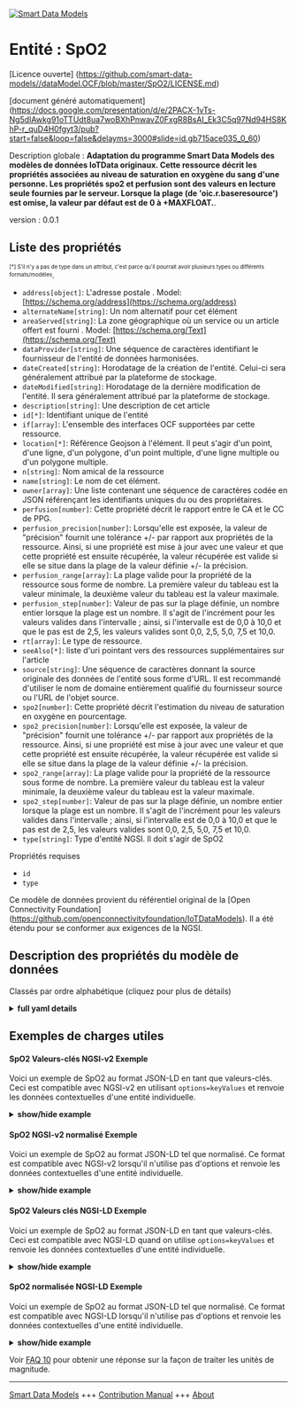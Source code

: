 <!-- 10-Header -->  
[![Smart Data Models](https://smartdatamodels.org/wp-content/uploads/2022/01/SmartDataModels_logo.png "Logo")](https://smartdatamodels.org)  
Entité : SpO2  
=============<!-- /10-Header -->  
<!-- 15-License -->  
[Licence ouverte] (https://github.com/smart-data-models//dataModel.OCF/blob/master/SpO2/LICENSE.md)  
[document généré automatiquement] (https://docs.google.com/presentation/d/e/2PACX-1vTs-Ng5dIAwkg91oTTUdt8ua7woBXhPnwavZ0FxgR8BsAI_Ek3C5q97Nd94HS8KhP-r_quD4H0fgyt3/pub?start=false&loop=false&delayms=3000#slide=id.gb715ace035_0_60)  
<!-- /15-License -->  
<!-- 20-Description -->  
Description globale : **Adaptation du programme Smart Data Models des modèles de données IoTData originaux. Cette ressource décrit les propriétés associées au niveau de saturation en oxygène du sang d'une personne.  Les propriétés spo2 et perfusion sont des valeurs en lecture seule fournies par le serveur.  Lorsque la plage (de 'oic.r.baseresource') est omise, la valeur par défaut est de 0 à +MAXFLOAT.**.  
version : 0.0.1  
<!-- /20-Description -->  
<!-- 30-PropertiesList -->  

## Liste des propriétés  

<sup><sub>[*] S'il n'y a pas de type dans un attribut, c'est parce qu'il pourrait avoir plusieurs types ou différents formats/modèles</sub></sup>.  
- `address[object]`: L'adresse postale  . Model: [https://schema.org/address](https://schema.org/address)- `alternateName[string]`: Un nom alternatif pour cet élément  - `areaServed[string]`: La zone géographique où un service ou un article offert est fourni  . Model: [https://schema.org/Text](https://schema.org/Text)- `dataProvider[string]`: Une séquence de caractères identifiant le fournisseur de l'entité de données harmonisées.  - `dateCreated[string]`: Horodatage de la création de l'entité. Celui-ci sera généralement attribué par la plateforme de stockage.  - `dateModified[string]`: Horodatage de la dernière modification de l'entité. Il sera généralement attribué par la plateforme de stockage.  - `description[string]`: Une description de cet article  - `id[*]`: Identifiant unique de l'entité  - `if[array]`: L'ensemble des interfaces OCF supportées par cette ressource.  - `location[*]`: Référence Geojson à l'élément. Il peut s'agir d'un point, d'une ligne, d'un polygone, d'un point multiple, d'une ligne multiple ou d'un polygone multiple.  - `n[string]`: Nom amical de la ressource  - `name[string]`: Le nom de cet élément.  - `owner[array]`: Une liste contenant une séquence de caractères codée en JSON référençant les identifiants uniques du ou des propriétaires.  - `perfusion[number]`: Cette propriété décrit le rapport entre le CA et le CC de PPG.  - `perfusion_precision[number]`: Lorsqu'elle est exposée, la valeur de "précision" fournit une tolérance +/- par rapport aux propriétés de la ressource. Ainsi, si une propriété est mise à jour avec une valeur et que cette propriété est ensuite récupérée, la valeur récupérée est valide si elle se situe dans la plage de la valeur définie +/- la précision.  - `perfusion_range[array]`: La plage valide pour la propriété de la ressource sous forme de nombre. La première valeur du tableau est la valeur minimale, la deuxième valeur du tableau est la valeur maximale.  - `perfusion_step[number]`: Valeur de pas sur la plage définie, un nombre entier lorsque la plage est un nombre.  Il s'agit de l'incrément pour les valeurs valides dans l'intervalle ; ainsi, si l'intervalle est de 0,0 à 10,0 et que le pas est de 2,5, les valeurs valides sont 0,0, 2,5, 5,0, 7,5 et 10,0.  - `rt[array]`: Le type de ressource.  - `seeAlso[*]`: liste d'uri pointant vers des ressources supplémentaires sur l'article  - `source[string]`: Une séquence de caractères donnant la source originale des données de l'entité sous forme d'URL. Il est recommandé d'utiliser le nom de domaine entièrement qualifié du fournisseur source ou l'URL de l'objet source.  - `spo2[number]`: Cette propriété décrit l'estimation du niveau de saturation en oxygène en pourcentage.  - `spo2_precision[number]`: Lorsqu'elle est exposée, la valeur de "précision" fournit une tolérance +/- par rapport aux propriétés de la ressource. Ainsi, si une propriété est mise à jour avec une valeur et que cette propriété est ensuite récupérée, la valeur récupérée est valide si elle se situe dans la plage de la valeur définie +/- la précision.  - `spo2_range[array]`: La plage valide pour la propriété de la ressource sous forme de nombre. La première valeur du tableau est la valeur minimale, la deuxième valeur du tableau est la valeur maximale.  - `spo2_step[number]`: Valeur de pas sur la plage définie, un nombre entier lorsque la plage est un nombre.  Il s'agit de l'incrément pour les valeurs valides dans l'intervalle ; ainsi, si l'intervalle est de 0,0 à 10,0 et que le pas est de 2,5, les valeurs valides sont 0,0, 2,5, 5,0, 7,5 et 10,0.  - `type[string]`: Type d'entité NGSI. Il doit s'agir de SpO2  <!-- /30-PropertiesList -->  
<!-- 35-RequiredProperties -->  
Propriétés requises  
- `id`  - `type`  <!-- /35-RequiredProperties -->  
<!-- 40-RequiredProperties -->  
Ce modèle de données provient du référentiel original de la [Open Connectivity Foundation] (https://github.com/openconnectivityfoundation/IoTDataModels). Il a été étendu pour se conformer aux exigences de la NGSI.  
<!-- /40-RequiredProperties -->  
<!-- 50-DataModelHeader -->  
## Description des propriétés du modèle de données  
Classés par ordre alphabétique (cliquez pour plus de détails)  
<!-- /50-DataModelHeader -->  
<!-- 60-ModelYaml -->  
<details><summary><strong>full yaml details</strong></summary>    
```yaml  
SpO2:    
  description: 'Smart Data Models Program adaptation of the original IoTData data Models. This Resource describes the Properties associated with a person''s blood oxygen saturation level.  The spo2 and perfusion Properties are read-only value that is provided by the server.  When range (from ''oic.r.baseresource'') is omitted the default is 0 to +MAXFLOAT.'    
  properties:    
    address:    
      description: 'The mailing address'    
      properties:    
        addressCountry:    
          description: 'Property. The country. For example, Spain. Model:''https://schema.org/addressCountry'''    
          type: string    
        addressLocality:    
          description: 'Property. The locality in which the street address is, and which is in the region. Model:''https://schema.org/addressLocality'''    
          type: string    
        addressRegion:    
          description: 'Property. The region in which the locality is, and which is in the country. Model:''https://schema.org/addressRegion'''    
          type: string    
        postOfficeBoxNumber:    
          description: 'Property. The post office box number for PO box addresses. For example, 03578. Model:''https://schema.org/postOfficeBoxNumber'''    
          type: string    
        postalCode:    
          description: 'Property. The postal code. For example, 24004. Model:''https://schema.org/https://schema.org/postalCode'''    
          type: string    
        streetAddress:    
          description: 'Property. The street address. Model:''https://schema.org/streetAddress'''    
          type: string    
      type: object    
      x-ngsi:    
        model: https://schema.org/address    
        type: Property    
    alternateName:    
      description: 'An alternative name for this item'    
      type: string    
      x-ngsi:    
        type: Property    
    areaServed:    
      description: 'The geographic area where a service or offered item is provided'    
      type: string    
      x-ngsi:    
        model: https://schema.org/Text    
        type: Property    
    dataProvider:    
      description: 'A sequence of characters identifying the provider of the harmonised data entity.'    
      type: string    
      x-ngsi:    
        type: Property    
    dateCreated:    
      description: 'Entity creation timestamp. This will usually be allocated by the storage platform.'    
      format: date-time    
      type: string    
      x-ngsi:    
        type: Property    
    dateModified:    
      description: 'Timestamp of the last modification of the entity. This will usually be allocated by the storage platform.'    
      format: date-time    
      type: string    
      x-ngsi:    
        type: Property    
    description:    
      description: 'A description of this item'    
      type: string    
      x-ngsi:    
        type: Property    
    id:    
      anyOf: &spo2_-_properties_-_owner_-_items_-_anyof    
        - description: 'Property. Identifier format of any NGSI entity'    
          maxLength: 256    
          minLength: 1    
          pattern: ^[\w\-\.\{\}\$\+\*\[\]`|~^@!,:\\]+$    
          type: string    
        - description: 'Property. Identifier format of any NGSI entity'    
          format: uri    
          type: string    
      description: 'Unique identifier of the entity'    
      x-ngsi:    
        type: Property    
    if:    
      description: 'The OCF Interface set supported by this Resource.'    
      items:    
        enum:    
          - oic.if.s    
          - oic.if.baseline    
        type: string    
      minItems: 1    
      readOnly: true    
      type: array    
      uniqueItems: true    
      x-ngsi:    
        type: Property    
    location:    
      description: 'Geojson reference to the item. It can be Point, LineString, Polygon, MultiPoint, MultiLineString or MultiPolygon'    
      oneOf:    
        - description: 'GeoProperty. Geojson reference to the item. Point'    
          properties:    
            bbox:    
              items:    
                type: number    
              minItems: 4    
              type: array    
            coordinates:    
              items:    
                type: number    
              minItems: 2    
              type: array    
            type:    
              enum:    
                - Point    
              type: string    
          required:    
            - type    
            - coordinates    
          title: 'GeoJSON Point'    
          type: object    
        - description: 'GeoProperty. Geojson reference to the item. LineString'    
          properties:    
            bbox:    
              items:    
                type: number    
              minItems: 4    
              type: array    
            coordinates:    
              items:    
                items:    
                  type: number    
                minItems: 2    
                type: array    
              minItems: 2    
              type: array    
            type:    
              enum:    
                - LineString    
              type: string    
          required:    
            - type    
            - coordinates    
          title: 'GeoJSON LineString'    
          type: object    
        - description: 'GeoProperty. Geojson reference to the item. Polygon'    
          properties:    
            bbox:    
              items:    
                type: number    
              minItems: 4    
              type: array    
            coordinates:    
              items:    
                items:    
                  items:    
                    type: number    
                  minItems: 2    
                  type: array    
                minItems: 4    
                type: array    
              type: array    
            type:    
              enum:    
                - Polygon    
              type: string    
          required:    
            - type    
            - coordinates    
          title: 'GeoJSON Polygon'    
          type: object    
        - description: 'GeoProperty. Geojson reference to the item. MultiPoint'    
          properties:    
            bbox:    
              items:    
                type: number    
              minItems: 4    
              type: array    
            coordinates:    
              items:    
                items:    
                  type: number    
                minItems: 2    
                type: array    
              type: array    
            type:    
              enum:    
                - MultiPoint    
              type: string    
          required:    
            - type    
            - coordinates    
          title: 'GeoJSON MultiPoint'    
          type: object    
        - description: 'GeoProperty. Geojson reference to the item. MultiLineString'    
          properties:    
            bbox:    
              items:    
                type: number    
              minItems: 4    
              type: array    
            coordinates:    
              items:    
                items:    
                  items:    
                    type: number    
                  minItems: 2    
                  type: array    
                minItems: 2    
                type: array    
              type: array    
            type:    
              enum:    
                - MultiLineString    
              type: string    
          required:    
            - type    
            - coordinates    
          title: 'GeoJSON MultiLineString'    
          type: object    
        - description: 'GeoProperty. Geojson reference to the item. MultiLineString'    
          properties:    
            bbox:    
              items:    
                type: number    
              minItems: 4    
              type: array    
            coordinates:    
              items:    
                items:    
                  items:    
                    items:    
                      type: number    
                    minItems: 2    
                    type: array    
                  minItems: 4    
                  type: array    
                type: array    
              type: array    
            type:    
              enum:    
                - MultiPolygon    
              type: string    
          required:    
            - type    
            - coordinates    
          title: 'GeoJSON MultiPolygon'    
          type: object    
      x-ngsi:    
        type: GeoProperty    
    n:    
      description: 'Friendly name of the Resource'    
      maxLength: 64    
      readOnly: true    
      type: string    
      x-ngsi:    
        type: Property    
    name:    
      description: 'The name of this item.'    
      type: string    
      x-ngsi:    
        type: Property    
    owner:    
      description: 'A List containing a JSON encoded sequence of characters referencing the unique Ids of the owner(s)'    
      items:    
        anyOf: *spo2_-_properties_-_owner_-_items_-_anyof    
        description: 'Property. Unique identifier of the entity'    
      type: array    
      x-ngsi:    
        type: Property    
    perfusion:    
      description: 'This Property describes the ratio of AC over DC of PPG.'    
      minimum: 0.0    
      readOnly: true    
      type: number    
      x-ngsi:    
        type: Property    
    perfusion_precision:    
      description: 'When exposed the value in ''precision'' provides a +/- tolerance against the Properties in the Resource. Thus if a Property is UPDATED to a value and that Property then RETRIEVED, the RETRIEVED value is valid if in the range of the set value +/- precision'    
      readOnly: true    
      type: number    
      x-ngsi:    
        type: Property    
    perfusion_range:    
      description: 'The valid range for the Property in the Resource as a number. The first value in the array is the minimum value, the second value in the array is the maximum value.'    
      items:    
        type: number    
      maxItems: 2    
      minItems: 2    
      readOnly: true    
      type: array    
      x-ngsi:    
        type: Property    
    perfusion_step:    
      description: 'Step value across the defined range an integer when the range is a number.  This is the increment for valid values across the range; so if range is 0.0..10.0 and step is 2.5 then valid values are 0.0,2.5,5.0,7.5,10.0.'    
      readOnly: true    
      type: number    
      x-ngsi:    
        type: Property    
    rt:    
      description: 'The Resource Type.'    
      items:    
        enum:    
          - oic.r.spo2    
        type: string    
      minItems: 1    
      readOnly: true    
      type: array    
      uniqueItems: true    
      x-ngsi:    
        type: Property    
    seeAlso:    
      description: 'list of uri pointing to additional resources about the item'    
      oneOf:    
        - items:    
            format: uri    
            type: string    
          minItems: 1    
          type: array    
        - format: uri    
          type: string    
      x-ngsi:    
        type: Property    
    source:    
      description: 'A sequence of characters giving the original source of the entity data as a URL. Recommended to be the fully qualified domain name of the source provider, or the URL to the source object.'    
      type: string    
      x-ngsi:    
        type: Property    
    spo2:    
      description: 'This Property describes the estimation of the oxygen saturation level in percentage.'    
      maximum: 100.0    
      minimum: 0.0    
      readOnly: true    
      type: number    
      x-ngsi:    
        type: Property    
    spo2_precision:    
      description: 'When exposed the value in ''precision'' provides a +/- tolerance against the Properties in the Resource. Thus if a Property is UPDATED to a value and that Property then RETRIEVED, the RETRIEVED value is valid if in the range of the set value +/- precision'    
      readOnly: true    
      type: number    
      x-ngsi:    
        type: Property    
    spo2_range:    
      description: 'The valid range for the Property in the Resource as a number. The first value in the array is the minimum value, the second value in the array is the maximum value.'    
      items:    
        type: number    
      maxItems: 2    
      minItems: 2    
      readOnly: true    
      type: array    
      x-ngsi:    
        type: Property    
    spo2_step:    
      description: 'Step value across the defined range an integer when the range is a number.  This is the increment for valid values across the range; so if range is 0.0..10.0 and step is 2.5 then valid values are 0.0,2.5,5.0,7.5,10.0.'    
      readOnly: true    
      type: number    
      x-ngsi:    
        type: Property    
    type:    
      description: 'NGSI entity type. It has to be SpO2'    
      enum:    
        - SpO2    
      type: string    
      x-ngsi:    
        type: Property    
  required:    
    - id    
    - type    
  type: object    
  x-derived-from: https://github.com/OpenInterConnect/IoTDataModels/blob/master/SpO2ResURI.swagger.json    
  x-disclaimer: 'Redistribution and use in source and binary forms, with or without modification, are permitted  provided that the license conditions are met. Copyleft (c) 2021 Contributors to Smart Data Models Program'    
  x-license-url: https://github.com/smart-data-models/dataModel.OCF/blob/master/SpO2/LICENSE.md    
  x-model-schema: https://smart-data-models.github.io/dataModel.IoTDataModels/SpO2/schema.json    
  x-model-tags: OCF    
  x-version: 0.0.1    
```  
</details>    
<!-- /60-ModelYaml -->  
<!-- 70-MiddleNotes -->  
<!-- /70-MiddleNotes -->  
<!-- 80-Examples -->  
## Exemples de charges utiles  
#### SpO2 Valeurs-clés NGSI-v2 Exemple  
Voici un exemple de SpO2 au format JSON-LD en tant que valeurs-clés. Ceci est compatible avec NGSI-v2 en utilisant `options=keyValues` et renvoie les données contextuelles d'une entité individuelle.  
<details><summary><strong>show/hide example</strong></summary>    
```json  
{  
  "id": "urn:ngsi-ld:SpO2:id:UXVB:49250554",  
  "dateCreated": "1979-10-18T15:29:13Z",  
  "dateModified": "2012-12-25T02:07:10Z",  
  "source": "No own particularly tough marriage west person. Perform country stay necessary best. Move to still less specific general quality clear. It report far over.",  
  "name": "Exactly join represent. Board least develop.",  
  "alternateName": "Form after speech think within hotel need effort. Commercial several threat officer paper have side. Sing believe commercial TV vote exactly for continue.",  
  "description": "Form carry human action much age care future. Well make every recognize. State consumer might continue.",  
  "dataProvider": "Gun cost leave once amount phone. Beyond save guess approach you big over. Small summer style very value candidate stay wait.",  
  "owner": [  
    "urn:ngsi-ld:SpO2:items:FOVM:74049734",  
    "urn:ngsi-ld:SpO2:items:VNLZ:87274151"  
  ],  
  "seeAlso": [  
    "urn:ngsi-ld:SpO2:items:EDDV:12327755",  
    "urn:ngsi-ld:SpO2:items:PKWK:80687657"  
  ],  
  "location": {  
    "type": "Point",  
    "coordinates": [  
      -35.838291,  
      27.47286  
    ]  
  },  
  "address": {  
    "streetAddress": "Sell main that different. News ground include. Whose fear mouth table each issue.",  
    "addressLocality": "Fall while back.",  
    "addressRegion": "Affect down us new relate. Hold adult despite fear position red hair.",  
    "addressCountry": "Necessary purpose base field imagine mention popular. Discover could fill two field. Policy energy option simply.",  
    "postalCode": "Have your fear single food year. This coach whose total food. Tend call career wife.",  
    "postOfficeBoxNumber": "Consider performance produce black group it instead. Organization after American similar appear."  
  },  
  "areaServed": "Traditional society technology little plant on ago. Audience heavy point expect security difficult general read. Participant everybody action Mrs middle enter agency."  
}  
```  
</details>  
#### SpO2 NGSI-v2 normalisé Exemple  
Voici un exemple de SpO2 au format JSON-LD tel que normalisé. Ce format est compatible avec NGSI-v2 lorsqu'il n'utilise pas d'options et renvoie les données contextuelles d'une entité individuelle.  
<details><summary><strong>show/hide example</strong></summary>    
```json  
{  
  "id": {  
    "type": "string",  
    "value": "urn:ngsi-ld:SpO2:id:UXVB:49250554"  
  },  
  "dateCreated": {  
    "format": "date-time",  
    "type": "string",  
    "value": "1979-10-18T15:29:13Z"  
  },  
  "dateModified": {  
    "format": "date-time",  
    "type": "string",  
    "value": "2012-12-25T02:07:10Z"  
  },  
  "source": {  
    "type": "string",  
    "value": "No own particularly tough marriage west person. Perform country stay necessary best. Move to still less specific general quality clear. It report far over."  
  },  
  "name": {  
    "type": "string",  
    "value": "Exactly join represent. Board least develop."  
  },  
  "alternateName": {  
    "type": "string",  
    "value": "Form after speech think within hotel need effort. Commercial several threat officer paper have side. Sing believe commercial TV vote exactly for continue."  
  },  
  "description": {  
    "type": "string",  
    "value": "Form carry human action much age care future. Well make every recognize. State consumer might continue."  
  },  
  "dataProvider": {  
    "type": "string",  
    "value": "Gun cost leave once amount phone. Beyond save guess approach you big over. Small summer style very value candidate stay wait."  
  },  
  "owner": {  
    "type": "array",  
    "value": [  
      "urn:ngsi-ld:SpO2:items:FOVM:74049734",  
      "urn:ngsi-ld:SpO2:items:VNLZ:87274151"  
    ]  
  },  
  "seeAlso": {  
    "type": "array",  
    "value": [  
      "urn:ngsi-ld:SpO2:items:EDDV:12327755",  
      "urn:ngsi-ld:SpO2:items:PKWK:80687657"  
    ]  
  },  
  "location": {  
    "type": "object",  
    "value": {  
      "type": "Point",  
      "coordinates": [  
        -35.838291,  
        27.47286  
      ]  
    }  
  },  
  "address": {  
    "type": "object",  
    "value": {  
      "streetAddress": "Sell main that different. News ground include. Whose fear mouth table each issue.",  
      "addressLocality": "Fall while back.",  
      "addressRegion": "Affect down us new relate. Hold adult despite fear position red hair.",  
      "addressCountry": "Necessary purpose base field imagine mention popular. Discover could fill two field. Policy energy option simply.",  
      "postalCode": "Have your fear single food year. This coach whose total food. Tend call career wife.",  
      "postOfficeBoxNumber": "Consider performance produce black group it instead. Organization after American similar appear."  
    }  
  },  
  "areaServed": {  
    "type": "string",  
    "value": "Traditional society technology little plant on ago. Audience heavy point expect security difficult general read. Participant everybody action Mrs middle enter agency."  
  }  
}  
```  
</details>  
#### SpO2 Valeurs clés NGSI-LD Exemple  
Voici un exemple de SpO2 au format JSON-LD en tant que valeurs-clés. Ceci est compatible avec NGSI-LD quand on utilise `options=keyValues` et renvoie les données contextuelles d'une entité individuelle.  
<details><summary><strong>show/hide example</strong></summary>    
```json  
{  
    "id": "urn:ngsi-ld:SpO2:id:UXVB:49250554",  
    "dateCreated": "1979-10-18T15:29:13Z",  
    "dateModified": "2012-12-25T02:07:10Z",  
    "source": "No own particularly tough marriage west person. Perform country stay necessary best. Move to still less specific general quality clear. It report far over.",  
    "name": "Exactly join represent. Board least develop.",  
    "alternateName": "Form after speech think within hotel need effort. Commercial several threat officer paper have side. Sing believe commercial TV vote exactly for continue.",  
    "description": "Form carry human action much age care future. Well make every recognize. State consumer might continue.",  
    "dataProvider": "Gun cost leave once amount phone. Beyond save guess approach you big over. Small summer style very value candidate stay wait.",  
    "owner": [  
        "urn:ngsi-ld:SpO2:items:FOVM:74049734",  
        "urn:ngsi-ld:SpO2:items:VNLZ:87274151"  
    ],  
    "seeAlso": [  
        "urn:ngsi-ld:SpO2:items:EDDV:12327755",  
        "urn:ngsi-ld:SpO2:items:PKWK:80687657"  
    ],  
    "location": {  
        "type": "Point",  
        "coordinates": [  
            -35.838291,  
            27.47286  
        ]  
    },  
    "address": {  
        "streetAddress": "Sell main that different. News ground include. Whose fear mouth table each issue.",  
        "addressLocality": "Fall while back.",  
        "addressRegion": "Affect down us new relate. Hold adult despite fear position red hair.",  
        "addressCountry": "Necessary purpose base field imagine mention popular. Discover could fill two field. Policy energy option simply.",  
        "postalCode": "Have your fear single food year. This coach whose total food. Tend call career wife.",  
        "postOfficeBoxNumber": "Consider performance produce black group it instead. Organization after American similar appear."  
    },  
    "areaServed": "Traditional society technology little plant on ago. Audience heavy point expect security difficult general read. Participant everybody action Mrs middle enter agency.",  
    "@context": [  
        "https://smartdatamodels.org/context.jsonld",  
        "https://raw.githubusercontent.com/smart-data-models/dataModel.OCF/master/context.jsonld"  
    ]  
}  
```  
</details>  
#### SpO2 normalisée NGSI-LD Exemple  
Voici un exemple de SpO2 au format JSON-LD tel que normalisé. Ce format est compatible avec NGSI-LD lorsqu'il n'utilise pas d'options et renvoie les données contextuelles d'une entité individuelle.  
<details><summary><strong>show/hide example</strong></summary>    
```json  
{  
    "id": "urn:ngsi-ld:SpO2:id:MEUN:62331652",  
    "dateCreated": {  
        "type": "Property",  
        "value": {  
            "@type": "DateTime",  
            "@value": "1972-09-30T16:17:09Z"  
        }  
    },  
    "dateModified": {  
        "type": "Property",  
        "value": {  
            "@type": "DateTime",  
            "@value": "2011-03-03T21:22:48Z"  
        }  
    },  
    "source": {  
        "type": "Property",  
        "value": "Task various station public conference per necessary. Animal wrong like capital analysis. Benefit agree draw bill. Perhaps tax test plant boy bar last perform."  
    },  
    "name": {  
        "type": "Property",  
        "value": "Bed join another now theory young whose important. Worry education everything six shoulder force."  
    },  
    "alternateName": {  
        "type": "Property",  
        "value": "Father cell election company hair black. Wife marriage assume care experience article guess."  
    },  
    "description": {  
        "type": "Property",  
        "value": "Population show soldier. Music apply foreign. People policy most left. Appear computer cut deep allow carry."  
    },  
    "dataProvider": {  
        "type": "Property",  
        "value": "Including these beautiful goal move role serve. Might herself fill create throw. Both free campaign station describe."  
    },  
    "owner": {  
        "type": "Property",  
        "value": [  
            "urn:ngsi-ld:SpO2:items:HUNW:33943179",  
            "urn:ngsi-ld:SpO2:items:ZQCA:74870697"  
        ]  
    },  
    "seeAlso": {  
        "type": "Property",  
        "value": [  
            "urn:ngsi-ld:SpO2:items:VCRV:48239423"  
        ]  
    },  
    "location": {  
        "type": "Property",  
        "value": {  
            "type": "Point",  
            "coordinates": [  
                -70.0546185,  
                -23.401117  
            ]  
        }  
    },  
    "address": {  
        "type": "Property",  
        "value": {  
            "streetAddress": "Case discussion game mother performance yes. Face skin whose television lawyer where. Ok store lay prove wish within.",  
            "addressLocality": "Hold possible free nor. Paper have structure church. Star fly hot improve material nation appear.",  
            "addressRegion": "Development debate tough charge information either miss. Speech right drug wife behind themselves. Despite inside raise choose.",  
            "addressCountry": "Top sometimes above base month put. Team media culture economy yes next. Represent imagine drive task career.",  
            "postalCode": "Class sister present brother democratic life. Different pick action else he where trial. Program cost foot outside after end.",  
            "postOfficeBoxNumber": "Until establish be clear such."  
        }  
    },  
    "areaServed": {  
        "type": "Property",  
        "value": "About have without main save off."  
    },  
    "@context": [  
        "https://smartdatamodels.org/context.jsonld",  
        "https://raw.githubusercontent.com/smart-data-models/dataModel.OCF/master/context.jsonld"  
    ]  
}  
```  
</details><!-- /80-Examples -->  
<!-- 90-FooterNotes -->  
<!-- /90-FooterNotes -->  
<!-- 95-Units -->  
Voir [FAQ 10](https://smartdatamodels.org/index.php/faqs/) pour obtenir une réponse sur la façon de traiter les unités de magnitude.  
<!-- /95-Units -->  
<!-- 97-LastFooter -->  
---  
[Smart Data Models](https://smartdatamodels.org) +++ [Contribution Manual](https://bit.ly/contribution_manual) +++ [About](https://bit.ly/Introduction_SDM)<!-- /97-LastFooter -->  
